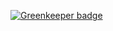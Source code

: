
[![Greenkeeper badge](https://badges.greenkeeper.io/mutoe/mutoe-vue.svg)](https://greenkeeper.io/)
